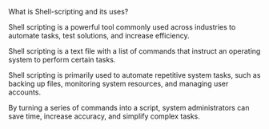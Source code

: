 What is Shell-scripting and its uses?

Shell scripting is a powerful tool commonly used across industries to automate tasks, test solutions, and increase efficiency. 

Shell scripting is a text file with a list of commands that instruct an operating system to perform certain tasks.

Shell scripting is primarily used to automate repetitive system tasks, such as backing up files, monitoring system resources, and managing user accounts. 

By turning a series of commands into a script, system administrators can save time, increase accuracy, and simplify complex tasks.
